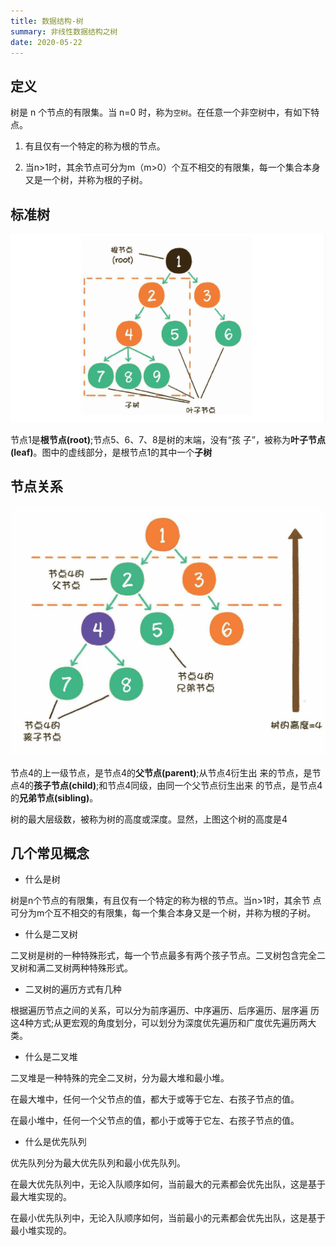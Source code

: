 ```yaml
---
title: 数据结构-树
summary: 非线性数据结构之树
date: 2020-05-22
---
```


## 定义

树是 n 个节点的有限集。当 n=0 时，称为`空树`。在任意一个非空树中，有如下特点。

1. 有且仅有一个特定的称为根的节点。

2. 当n>1时，其余节点可分为m（m>0）个互不相交的有限集，每一个集合本身又是一个树，并称为根的子树。

## 标准树

![标准树结构](/algorithm/标准树结构.png)

节点1是**根节点(root)**;节点5、6、7、8是树的末端，没有“孩 子”，被称为**叶子节点(leaf)**。图中的虚线部分，是根节点1的其中一个**子树**

## 节点关系

![节点关系](/tree/tree-relation.png)

节点4的上一级节点，是节点4的**父节点(parent)**;从节点4衍生出 来的节点，是节点4的**孩子节点(child)**;和节点4同级，由同一个父节点衍生出来 的节点，是节点4的**兄弟节点(sibling)**。

树的最大层级数，被称为树的高度或深度。显然，上图这个树的高度是4

## 几个常见概念

- 什么是树

树是n个节点的有限集，有且仅有一个特定的称为根的节点。当n>1时，其余节 点可分为m个互不相交的有限集，每一个集合本身又是一个树，并称为根的子树。

- 什么是二叉树

二叉树是树的一种特殊形式，每一个节点最多有两个孩子节点。二叉树包含完全二叉树和满二叉树两种特殊形式。

- 二叉树的遍历方式有几种

根据遍历节点之间的关系，可以分为前序遍历、中序遍历、后序遍历、层序遍 历这4种方式;从更宏观的角度划分，可以划分为深度优先遍历和广度优先遍历两大 类。

- 什么是二叉堆

二叉堆是一种特殊的完全二叉树，分为最大堆和最小堆。

在最大堆中，任何一个父节点的值，都大于或等于它左、右孩子节点的值。

在最小堆中，任何一个父节点的值，都小于或等于它左、右孩子节点的值。

- 什么是优先队列

优先队列分为最大优先队列和最小优先队列。

在最大优先队列中，无论入队顺序如何，当前最大的元素都会优先出队，这是基于最大堆实现的。

在最小优先队列中，无论入队顺序如何，当前最小的元素都会优先出队，这是基于最小堆实现的。
